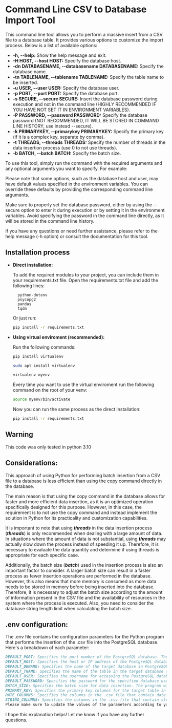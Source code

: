 # Command Line CSV to Database Import Tool

This command line tool allows you to perform a massive insert from a CSV file to a database table. It provides various options to customize the import process. Below is a list of available options:

- **-h, --help:** Show the help message and exit.
- **-H HOST, --host HOST:** Specify the database host.
- **-dn DATABASENAME, --databasename DATABASENAME:** Specify the database name.
- **-tn TABLENAME, --tablename TABLENAME:** Specify the table name to be inserted.
- **-u USER, --user USER:** Specify the database user.
- **-p PORT, --port PORT:** Specify the database port.
- **-s SECURE, --secure SECURE:** Insert the database password during execution and not in the command line (HIGHLY RECOMMENDED IF YOU HAVE NOT SET IT IN ENVIRONMENT VARIABLES).
- **-P PASSWORD, --password PASSWORD:** Specify the database password (NOT RECOMMENDED, IT WILL BE STORED IN COMMAND LINE HISTORY, use instead --secure).
- **-k PRIMARYKEY, --primarykey PRIMARYKEY:** Specify the primary key (if it is a complex key, separate by comma).
- **-t THREADS, --threads THREADS:** Specify the number of threads in the data insertion process (use 0 to not use threads).
- **-b BATCH, --batch BATCH:** Specify the batch size.

To use this tool, simply run the command with the required arguments and any optional arguments you want to specify. For example:

Please note that some options, such as the database host and user, may have default values specified in the environment variables. You can override these defaults by providing the corresponding command line arguments.

Make sure to properly set the database password, either by using the --secure option to enter it during execution or by setting it in the environment variables. Avoid specifying the password in the command line directly, as it will be stored in the command line history.

If you have any questions or need further assistance, please refer to the help message (-h option) or consult the documentation for this tool.

## Installation process
- **Direct installation:**

    To add the required modules to your project, you can include them in your requirements.txt file. Open the requirements.txt file and add the following lines:

        python-dotenv
        psycopg2
        pandas
        tqdm

    Or just run:
    ```bash
    pip install -r requirements.txt
    ```
    

- **Using virtual enviroment (recommended):**
    
    Run the following commands:
    ```bash
    pip install virtualenv
    ```
    ```bash
    sudo apt install virtualenv
    ```
    ```bash
    virtualenv myenv
    ```
    Every time you want to use the virtual enviroment run the following command on the root of your venv:
    ```bash
    source myenv/bin/activate
    ```
    Now you can run the same process as the direct installation:
    ```bash
    pip install -r requirements.txt
    ```

## Warning
This code was only tested in python 3.10


## Considerations:
This approach of using Python for performing batch insertion from a CSV file to a database is less efficient than using the copy command directly in the database.

The main reason is that using the copy command in the database allows for faster and more efficient data insertion, as it is an optimized operation specifically designed for this purpose. However, in this case, the requirement is to not use the copy command and instead implement the solution in Python for its practicality and customization capabilities.

It is important to note that using _**threads**_ in the data insertion process (_**threads**_) is only recommended when dealing with a large amount of data. In situations where the amount of data is not substantial, using _**threads**_ may actually slow down the process instead of speeding it up. Therefore, it is necessary to evaluate the data quantity and determine if using threads is appropriate for each specific case.

Additionally, the batch size (_**batch**_) used in the insertion process is also an important factor to consider. A larger batch size can result in a faster process as fewer insertion operations are performed in the database. However, this also means that more memory is consumed as more data needs to be stored in memory before being inserted into the database. Therefore, it is necessary to adjust the batch size according to the amount of information present in the CSV file and the availability of resources in the system where the process is executed. Also, you need to consider the database string length limit when calculating the batch size.


## .env configuration:

The .env file contains the configuration parameters for the Python program that performs the insertion of the .csv file into the PostgreSQL database. Here's a breakdown of each parameter:
```markdown
DEFAULT_PORT: Specifies the port number of the PostgreSQL database. The default value is 5432.
DEFAULT_HOST: Specifies the host or IP address of the PostgreSQL database. The default value is localhost.
DEFAULT_DBNAME: Specifies the name of the target database in PostgreSQL. The default value is "test".
DEFAULT_TNAME: Specifies the name of the table in the target database where the data will be inserted. The default value is "test".
DEFAULT_USER: Specifies the username for accessing the PostgreSQL database. The default value is "postgres".
DEFAULT_PASSWORD: Specifies the password for the specified database user. Please make sure to update this value with the actual password for your PostgreSQL database.
BATCH_SIZE: Specifies the batch size for data insertion. The program will insert data in batches, and this parameter determines the number of rows per batch. The default value is 10000.
PRIMARY_KEY: Specifies the primary key columns for the target table in the database. If the primary key is composed of multiple columns, separate them with commas. For example, "PointOfSale,Product,Date".
DATE_COLUMNS: Specifies the columns in the .csv file that contain date values. This information is used for query building and type conversion. Separate the column names with commas. For example, "Date,DateCreated,DateUpdated".
STRING_COLUMNS: Specifies the columns in the .csv file that contain string values. This information is used for query building and type conversion. Separate the column names with commas. For example, "Product,PointOfSale".
Please make sure to update the values of the parameters according to your specific PostgreSQL database configuration.
```


I hope this explanation helps! Let me know if you have any further questions.